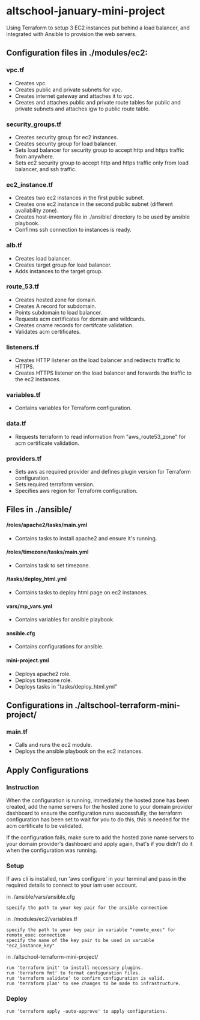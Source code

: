 # altschool-january-mini-project
Using Terraform to setup 3 EC2 instances put behind a load balancer, and integrated with Ansible to provision the web servers.
## Configuration files in ./modules/ec2:
### vpc.tf
- Creates vpc.
- Creates public and private subnets for vpc.
- Creates internet gateway and attaches it to vpc.
- Creates and attaches public and private route tables for public and private subnets and attaches igw to public route table.
### security_groups.tf
- Creates security group for ec2 instances.
- Creates security group for load balancer.
- Sets load balancer for security group to accept http and https traffic from anywhere.
- Sets ec2 security group to accept http and https traffic only from load balancer, and ssh traffic.
### ec2_instance.tf
- Creates two ec2 instances in the first public subnet.
- Creates one ec2 instance in the second public subnet (different availability zone).
- Creates host-inventory file in ./ansible/ directory to be used by ansible playbook.
- Confirms ssh connection to instances is ready.
### alb.tf
- Creates load balancer.
- Creates target group for load balancer.
- Adds instances to the target group.
### route_53.tf
- Creates hosted zone for domain.
- Creates A record for subdomain.
- Points subdomain to load balancer.
- Requests acm certificates for domain and wildcards.
- Creates cname records for certifcate validation.
- Validates acm certificates.
### listeners.tf
- Creates HTTP listener on the load balancer and redirects ttraffic to HTTPS.
- Creates HTTPS listener on the load balancer and forwards the traffic to the ec2 instances.
### variables.tf
- Contains variables for Terraform configuration.
### data.tf
- Requests terraform to read information from "aws_route53_zone" for acm certificate validation.
### providers.tf
- Sets aws as required provider and defines plugin version for Terraform configuration.
- Sets required terraform version.
- Specifies aws region for Terraform configuration.
## Files in ./ansible/
#### /roles/apache2/tasks/main.yml
- Contains tasks to install apache2 and ensure it's running.
#### /roles/timezone/tasks/main.yml
- Contains task to set timezone.
#### /tasks/deploy_html.yml
- Contains tasks to deploy html page on ec2 instances.
#### vars/mp_vars.yml
- Contains variables for ansible playbook.
#### ansible.cfg
- Contains configurations for ansible.
#### mini-project.yml
- Deploys apache2 role.
- Deploys timezone role.
- Deploys tasks in "tasks/deploy_html.yml"
## Configurations in ./altschool-terraform-mini-project/
### main.tf
- Calls and runs the ec2 module.
- Deploys the ansible playbook on the ec2 instances.
## Apply Configurations
### Instruction
When the configuration is running, immediately the hosted zone has been created,
add the name servers for the hosted zone to your domain provider dashboard to ensure the configuration
runs successfully, the terraform configuration has been set to wait for you to do this, this is needed for the acm certificate to be validated.

If the configuration fails, make sure to add the hosted zone name servers to your domain provider's dashboard and apply
again, that's if you didn't do it when the configuration was running.
### Setup
If aws cli is installed, run 'aws configure' in your terminal and pass in the required details to connect to your iam user account.

in ./ansible/vars/ansible.cfg
```
specify the path to your key pair for the ansible connection
```
in ./modules/ec2/variables.tf
```
specify the path to your key pair in variable "remote_exec" for remote_exec connection
specify the name of the key pair to be used in variable "ec2_instance_key"
```
in ./altschool-terraform-mini-project/
```
run 'terraform init' to install neccessary plugins.
run 'terraform fmt' to format configuration files.
run 'terraform validate' to confirm configuration is valid.
run 'terraform plan' to see changes to be made to infrastructure.
```
### Deploy
```
run 'terraform apply -auto-approve' to apply configurations.
```
